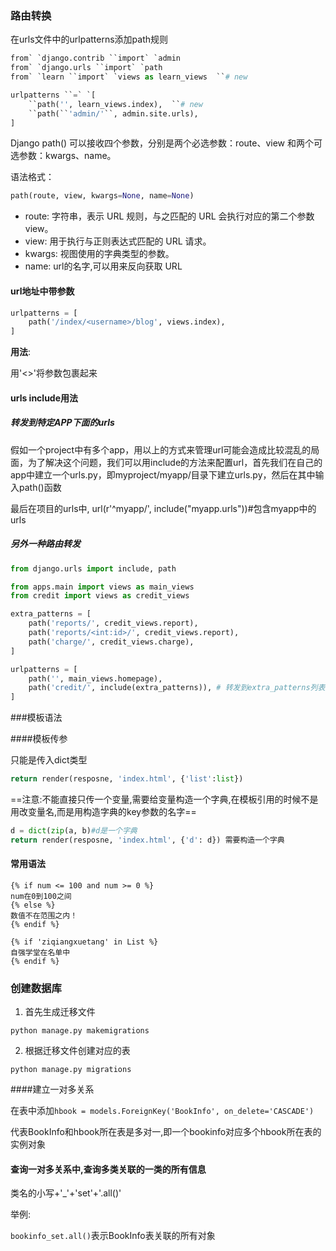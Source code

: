 ### 路由转换

在urls文件中的urlpatterns添加path规则

```python
from` `django.contrib ``import` `admin
from` `django.urls ``import` `path
from` `learn ``import` `views as learn_views  ``# new

urlpatterns ``=` `[
    ``path('', learn_views.index),  ``# new
    ``path(``'admin/'``, admin.site.urls),
]
```

Django path() 可以接收四个参数，分别是两个必选参数：route、view 和两个可选参数：kwargs、name。

语法格式：

```python
path(route, view, kwargs=None, name=None)
```

- route: 字符串，表示 URL 规则，与之匹配的 URL 会执行对应的第二个参数 view。
- view: 用于执行与正则表达式匹配的 URL 请求。
- kwargs: 视图使用的字典类型的参数。
- name: url的名字,可以用来反向获取 URL

#### url地址中带参数

```python
urlpatterns = [
    path('/index/<username>/blog', views.index),
]
```

**用法**:

用'<>'将参数包裹起来

#### urls include用法

##### 转发到特定APP下面的urls

假如一个project中有多个app，用以上的方式来管理url可能会造成比较混乱的局面，为了解决这个问题，我们可以用include的方法来配置url，首先我们在自己的app中建立一个urls.py，即myproject/myapp/目录下建立urls.py，然后在其中输入path()函数

最后在项目的urls中, url(r'^myapp/', include("myapp.urls"))#包含myapp中的urls 

##### 另外一种路由转发

```python
from django.urls import include, path

from apps.main import views as main_views
from credit import views as credit_views

extra_patterns = [
    path('reports/', credit_views.report),
    path('reports/<int:id>/', credit_views.report),
    path('charge/', credit_views.charge),
]

urlpatterns = [
    path('', main_views.homepage),
    path('credit/', include(extra_patterns)), # 转发到extra_patterns列表进行处理
]
```

###模板语法

####模板传参

只能是传入dict类型

```python
return render(resposne, 'index.html', {'list':list})
```

==注意:不能直接只传一个变量,需要给变量构造一个字典,在模板引用的时候不是用改变量名,而是用构造字典的key参数的名字==

```python
d = dict(zip(a, b)#d是一个字典
return render(resposne, 'index.html', {'d': d}) 需要构造一个字典
```

#### 常用语法

```jinja2
{% if num <= 100 and num >= 0 %}
num在0到100之间
{% else %}
数值不在范围之内！
{% endif %}
```

```jinja2
{% if 'ziqiangxuetang' in List %}
自强学堂在名单中
{% endif %}
```

### 创建数据库

1. 首先生成迁移文件

```
python manage.py makemigrations
```

2. 根据迁移文件创建对应的表

```
python manage.py migrations
```

####建立一对多关系

在表中添加`hbook = models.ForeignKey('BookInfo', on_delete='CASCADE')`

代表BookInfo和hbook所在表是多对一,即一个bookinfo对应多个hbook所在表的实例对象

#### 查询一对多关系中,查询多类关联的一类的所有信息

类名的小写+'_'+'set'+'.all()'

举例:

`bookinfo_set.all()`表示BookInfo表关联的所有对象